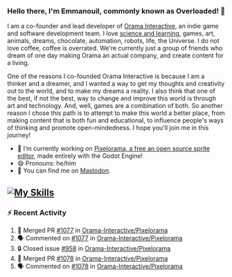### Hello there, I'm Emmanouil, commonly known as Overloaded! 👋
I am a co-founder and lead developer of [Orama Interactive](https://www.oramainteractive.com/), an indie game and software development team. I love [science and learning](https://github.com/OverloadedOrama/KnowledgeBase), games, art, animals, dreams, chocolate, automation, robots, life, the Universe. I do not love coffee, coffee is overrated. We're currently just a group of friends who dream of one day making Orama an actual company, and create content for a living.

One of the reasons I co-founded Orama Interactive is because I am a thinker and a dreamer, and I wanted a way to get my thoughts and creativity out to the world, and to make my dreams a reality. I also think that one of the best, if not the best, way to change and improve this world is through art and technology. And, well, games are a combination of both. So another reason I chose this path is to attempt to make this world a better place, from making content that is both fun and educational, to influence people's ways of thinking and promote open-mindedness. I hope you'll join me in this journey!

- 🔭 I’m currently working on [Pixelorama, a free an open source sprite editor](https://github.com/Orama-Interactive/Pixelorama), made entirely with the Godot Engine!
- 😄 Pronouns: he/him
- 🐘 You can find me on <a rel="me" href="https://mastodon.social/@Overloaded">Mastodon</a>.

[![My Skills](https://skillicons.dev/icons?i=godot,py,cpp,cs,git,linux,html)](https://skillicons.dev)
---

### :zap: Recent Activity

<!--START_SECTION:activity-->
1. 🎉 Merged PR [#1077](https://github.com/Orama-Interactive/Pixelorama/pull/1077) in [Orama-Interactive/Pixelorama](https://github.com/Orama-Interactive/Pixelorama)
2. 🗣 Commented on [#1077](https://github.com/Orama-Interactive/Pixelorama/pull/1077#issuecomment-2291212490) in [Orama-Interactive/Pixelorama](https://github.com/Orama-Interactive/Pixelorama)
3. 🔒 Closed issue [#958](https://github.com/Orama-Interactive/Pixelorama/issues/958) in [Orama-Interactive/Pixelorama](https://github.com/Orama-Interactive/Pixelorama)
4. 🎉 Merged PR [#1078](https://github.com/Orama-Interactive/Pixelorama/pull/1078) in [Orama-Interactive/Pixelorama](https://github.com/Orama-Interactive/Pixelorama)
5. 🗣 Commented on [#1078](https://github.com/Orama-Interactive/Pixelorama/pull/1078#issuecomment-2290175439) in [Orama-Interactive/Pixelorama](https://github.com/Orama-Interactive/Pixelorama)
<!--END_SECTION:activity-->

<!--
**OverloadedOrama/OverloadedOrama** is a ✨ _special_ ✨ repository because its `README.md` (this file) appears on your GitHub profile.

Here are some ideas to get you started:

- 👯 I’m looking to collaborate on ...
- 🤔 I’m looking for help with ...
- 💬 Ask me about ...
- 📫 How to reach me: ...
- ⚡ Fun fact: ...
-->
